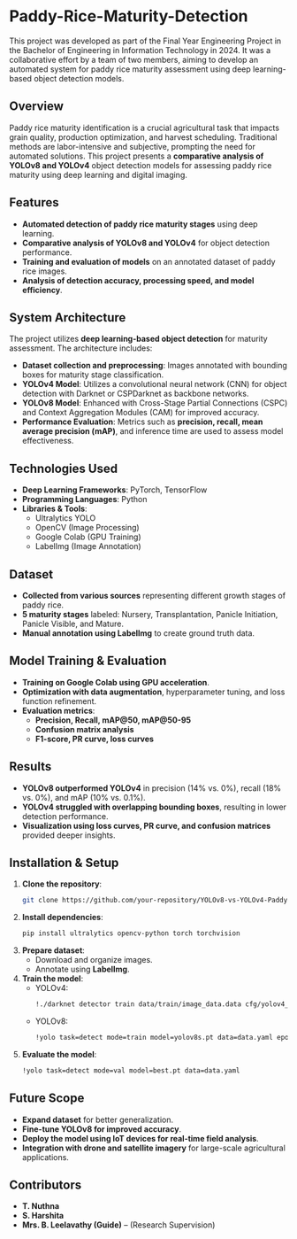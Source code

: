# Paddy-Rice-Maturity-Detection

This project was developed as part of the Final Year Engineering Project in the Bachelor of Engineering in Information Technology in 2024. It was a collaborative effort by a team of two members, aiming to develop an automated system for paddy rice maturity assessment using deep learning-based object detection models.

## **Overview**
Paddy rice maturity identification is a crucial agricultural task that impacts grain quality, production optimization, and harvest scheduling. Traditional methods are labor-intensive and subjective, prompting the need for automated solutions. This project presents a **comparative analysis of YOLOv8 and YOLOv4** object detection models for assessing paddy rice maturity using deep learning and digital imaging.

## **Features**
- **Automated detection of paddy rice maturity stages** using deep learning.
- **Comparative analysis of YOLOv8 and YOLOv4** for object detection performance.
- **Training and evaluation of models** on an annotated dataset of paddy rice images.
- **Analysis of detection accuracy, processing speed, and model efficiency**.

## **System Architecture**
The project utilizes **deep learning-based object detection** for maturity assessment. The architecture includes:
- **Dataset collection and preprocessing**: Images annotated with bounding boxes for maturity stage classification.
- **YOLOv4 Model**: Utilizes a convolutional neural network (CNN) for object detection with Darknet or CSPDarknet as backbone networks.
- **YOLOv8 Model**: Enhanced with Cross-Stage Partial Connections (CSPC) and Context Aggregation Modules (CAM) for improved accuracy.
- **Performance Evaluation**: Metrics such as **precision, recall, mean average precision (mAP)**, and inference time are used to assess model effectiveness.

## **Technologies Used**
- **Deep Learning Frameworks**: PyTorch, TensorFlow
- **Programming Languages**: Python
- **Libraries & Tools**:
  - Ultralytics YOLO
  - OpenCV (Image Processing)
  - Google Colab (GPU Training)
  - LabelImg (Image Annotation)

## **Dataset**
- **Collected from various sources** representing different growth stages of paddy rice.
- **5 maturity stages** labeled: Nursery, Transplantation, Panicle Initiation, Panicle Visible, and Mature.
- **Manual annotation using LabelImg** to create ground truth data.

## **Model Training & Evaluation**
- **Training on Google Colab using GPU acceleration**.
- **Optimization with data augmentation**, hyperparameter tuning, and loss function refinement.
- **Evaluation metrics**:
  - **Precision, Recall, mAP@50, mAP@50-95**
  - **Confusion matrix analysis**
  - **F1-score, PR curve, loss curves**

## **Results**
- **YOLOv8 outperformed YOLOv4** in precision (14% vs. 0%), recall (18% vs. 0%), and mAP (10% vs. 0.1%).
- **YOLOv4 struggled with overlapping bounding boxes**, resulting in lower detection performance.
- **Visualization using loss curves, PR curve, and confusion matrices** provided deeper insights.

## **Installation & Setup**
1. **Clone the repository**:
   ```bash
   git clone https://github.com/your-repository/YOLOv8-vs-YOLOv4-Paddy-Detection.git
   ```
2. **Install dependencies**:
   ```bash
   pip install ultralytics opencv-python torch torchvision
   ```
3. **Prepare dataset**:
   - Download and organize images.
   - Annotate using **LabelImg**.
4. **Train the model**:
   - YOLOv4:
     ```bash
     !./darknet detector train data/train/image_data.data cfg/yolov4_train.cfg yolov4.conv.137 -dont_show
     ```
   - YOLOv8:
     ```bash
     !yolo task=detect mode=train model=yolov8s.pt data=data.yaml epochs=100 imgsz=800 plots=True
     ```
5. **Evaluate the model**:
   ```bash
   !yolo task=detect mode=val model=best.pt data=data.yaml
   ```

## **Future Scope**
- **Expand dataset** for better generalization.
- **Fine-tune YOLOv8 for improved accuracy**.
- **Deploy the model using IoT devices for real-time field analysis**.
- **Integration with drone and satellite imagery** for large-scale agricultural applications.

## **Contributors**
- **T. Nuthna**
- **S. Harshita**
- **Mrs. B. Leelavathy (Guide)** – (Research Supervision)
